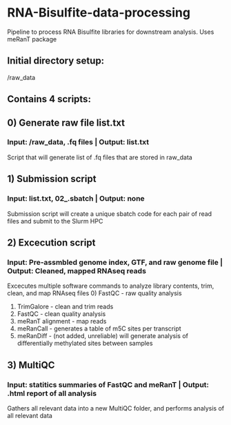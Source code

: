 # RNA-Bisulfite-data-processing
Pipeline to process RNA Bisulfite libraries for downstream analysis. Uses meRanT package

## Initial directory setup:
<PWD>/raw_data

## Contains 4 scripts:

## 0) Generate raw file list.txt
### Input: /raw_data, .fq files | Output: list.txt
Script that will generate list of .fq files that are stored in raw_data

## 1) Submission script
### Input: list.txt, 02_.sbatch | Output: none
Submission script will create a unique sbatch code for each pair of read files and submit to the Slurm HPC

## 2) Excecution script
### Input: Pre-assmbled genome index, GTF, and raw genome file | Output: Cleaned, mapped RNAseq reads
Excecutes multiple software commands to analyze library contents, trim, clean, and map RNAseq files
0) FastQC - raw quality analysis
1) TrimGalore - clean and trim reads
2) FastQC - clean quality analysis
3) meRanT alignment - map reads
4) meRanCall - generates a table of m5C sites per transcript
5) meRanDiff - (not added, unreliable) will generate analysis of differentially methylated sites between samples

## 3) MultiQC
### Input: statitics summaries of FastQC and meRanT | Output: .html report of all analysis
Gathers all relevant data into a new MultiQC folder, and performs analysis of all relevant data
